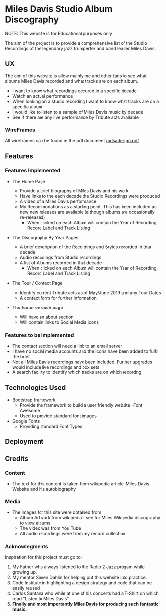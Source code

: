 # Miles Davis Studio Album Discography

NOTE: This website is for Educational purposes only

The aim of the project is to provide a comprehensive list of the Studio Recordings 
of the legendary jazz trumperter and band leader Miles Davis. 

## UX

The aim of this website is allow mainly me and other fans to see what albums Miles Davis recorded 
and what tracks are on each album.

- I want to know what recordings occured in a specific decade
- Watch an actual performance 
- When looking on a studio recording I want to know what tracks are on a specific album
- I would like to listen to a sample of Miles Davis music by decade
- See if there are any live performance by Tribute acts available

### WireFrames

All wireframes can be found in the pdf document [mdsadesign.pdf](mdsadesign.pdf)


## Features

### Features Implemented

- The Home Page
	- Provide a brief biography of Miles Davis and his work
	- Have links to the each decade tha Studio Recordings were produced
	- A video of a Miles Davis performance
	- My Recommodations as a starting point. This has been included as new new releases are available (although albums are occasionally re-released)
		- When clicked on each Album will contain the Year of Recording, Record Label and Track Listing
	
- The Discography By Year Pages
	- A brief description of the Recordings and Styles recorded in that decade
	- Audio recodings from Studio recordings
	- A list of Albums recorded in that decade
		- When clicked on each Album will contain the Year of Recording, Record Label and Track Listing

- The Tour / Contact Page
	- Identify current Tribute acts as of May/June 2019 and any Tour Dates
	- A contact form for further information
	
- The footer on each page
	- Will have an about section
	- Will contain links to Social Media icons
	
### Features to be implemented

- The contact section will need a link to an email server
- I have no social media accounts and the icons have been added to fulfil the brief.
- Not all Miles Davis recordings have been included. Further upgrades would include live recordings and box sets
- A search facility to identify which tracks are on which recordng


## Technologies Used

- Bootstrap framework
	- Provide the framework to build a user friendly website
-Font Awesome
	- Used to provide standard font images
- Google Fonts
    - Providing standard Font Types 

## Deployment

## Credits

### Content

- The text for this content is taken from wikipedia article, Miles Davis Website and his autobiography

### Media

- The images for this site were obtained from
	- Album Artwork from wikipedia - see for Miles Wikipedia discography to view albums
	- The video was from You Tube 
	- All audio recordings were from my record collection 

### Acknowlegments

Inspiration for this project must go to:

1. My Father who always listened to the Radio 2 Jazz progam while growing up.
2. My mentor Simen Dahlin for helping put this website into practice.
3. Code Institute in highlighting a design strategy and code that can be easily reused
3. Carlos Santana who while at one of his concerts had a T-Shirt on which read "Listen to Miles Davis".
4. **Finally and most importantly Miles Davis for producing such fantastic music.**

	
